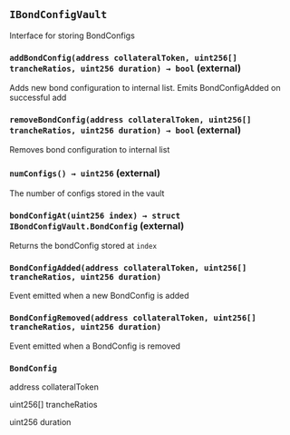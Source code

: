 ## `IBondConfigVault`

Interface for storing BondConfigs

### `addBondConfig(address collateralToken, uint256[] trancheRatios, uint256 duration) → bool` (external)

Adds new bond configuration to internal list. Emits BondConfigAdded on successful add

### `removeBondConfig(address collateralToken, uint256[] trancheRatios, uint256 duration) → bool` (external)

Removes bond configuration to internal list

### `numConfigs() → uint256` (external)

The number of configs stored in the vault

### `bondConfigAt(uint256 index) → struct IBondConfigVault.BondConfig` (external)

Returns the bondConfig stored at `index`

### `BondConfigAdded(address collateralToken, uint256[] trancheRatios, uint256 duration)`

Event emitted when a new BondConfig is added

### `BondConfigRemoved(address collateralToken, uint256[] trancheRatios, uint256 duration)`

Event emitted when a BondConfig is removed

### `BondConfig`

address collateralToken

uint256[] trancheRatios

uint256 duration

